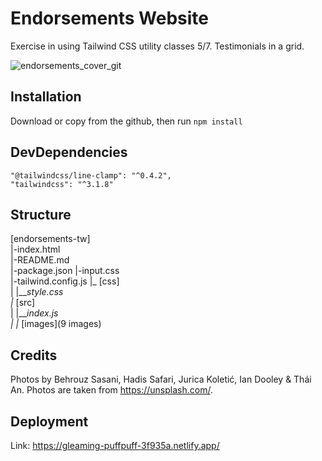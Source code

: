 # Endorsements Website

Exercise in using Tailwind CSS utility classes 5/7. Testimonials in a grid.

![endorsements_cover_git](https://user-images.githubusercontent.com/90348779/190859359-562c4920-3c3f-4009-8c9f-bfbb61d76c3d.png)

## Installation

Download or copy from the github, then run `npm install`

## DevDependencies 

    "@tailwindcss/line-clamp": "^0.4.2",
    "tailwindcss": "^3.1.8"

## Structure 

[endorsements-tw]  
  |-index.html  
  |-README.md  
  |-package.json 
  |-input.css  
  |-tailwind.config.js 
  |_ [css]  
  |   |___style.css  
  |_ [src]  
  |   |___index.js  
  | 
  |_ [images](9 images)  

## Credits

Photos by Behrouz Sasani, Hadis Safari, Jurica Koletić, Ian Dooley & Thái An. Photos are taken from https://unsplash.com/.

  
## Deployment

Link: https://gleaming-puffpuff-3f935a.netlify.app/